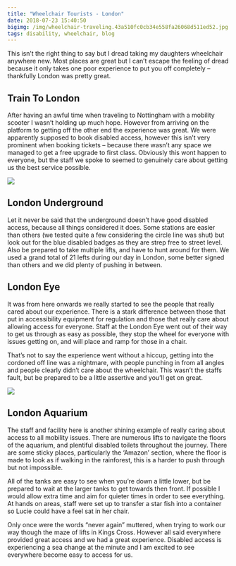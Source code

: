 ```yaml
---
title: "Wheelchair Tourists - London"
date: 2018-07-23 15:40:50
bigimg: /img/wheelchair-traveling.43a510fc0cb34e558fa26068d511ed52.jpg
tags: disability, wheelchair, blog
---
```

This isn&#8217;t the right thing to say but I dread taking my daughters wheelchair anywhere new. Most places are great but I can&#8217;t escape the feeling of dread because it only takes one poor experience to put you off completely &#8211; thankfully London was pretty great.

## Train To London

After having an awful time when traveling to Nottingham with a mobility scooter I wasn’t holding up much hope. However from arriving on the platform to getting off the other end the experience was great. We were apparently supposed to book disabled access, however this isn’t very prominent when booking tickets &#8211; because there wasn’t any space we managed to get a free upgrade to first class. Obviously this wont happen to everyone, but the staff we spoke to seemed to genuinely care about getting us the best service possible.

![](https://gr36.com/img/IMG_0584.jpg)

## London Underground

Let it never be said that the underground doesn’t have good disabled access, because all things considered it does. Some stations are easier than others (we tested quite a few considering the circle line was shut) but look out for the blue disabled badges as they are strep free to street level. Also be prepared to take multiple lifts, and have to hunt around for them. We used a grand total of 21 lefts during our day in London, some better signed than others and we did plenty of pushing in between.

## London Eye

It was from here onwards we really started to see the people that really cared about our experience. There is a stark difference between those that put in accessibility equipment for regulation and those that really care about allowing access for everyone. Staff at the London Eye went out of their way to get us through as easy as possible, they stop the wheel for everyone with issues getting on, and will place and ramp for those in a chair.

That’s not to say the experience went without a hiccup, getting into the cordoned off line was a nightmare, with people punching in from all angles and people clearly didn’t care about the wheelchair. This wasn’t the staffs fault, but be prepared to be a little assertive and you’ll get on great.

![](https://gr36.com/img/B60F10EE-A5DF-4255-BD8C-CBD1B4EA1D20.png)

## London Aquarium

The staff and facility here is another shining example of really caring about access to all mobility issues. There are numerous lifts to navigate the floors of the aquarium, and plentiful disabled toilets throughout the journey. There are some sticky places, particularly the ‘Amazon’ section, where the floor is made to look as if walking in the rainforest, this is a harder to push through but not impossible.

All of the tanks are easy to see when you’re down a little lower, but be prepared to wait at the larger tanks to get towards then front. If possible I would allow extra time and aim for quieter times in order to see everything. At hands on areas, staff were set up to transfer a star fish into a container so Lucie could have a feel sat in her chair.

Only once were the words “never again” muttered, when trying to work our way though the maze of lifts in Kings Cross. However all said everywhere provided great access and we had a great experience. Disabled access is experiencing a sea change at the minute and I am excited to see everywhere become easy to access for us.
